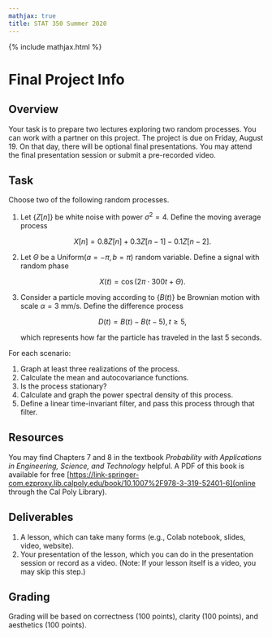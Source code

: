 ```yaml
---
mathjax: true
title: STAT 350 Summer 2020
---
```


{% include mathjax.html %}

# Final Project Info

## Overview

Your task is to prepare two lectures exploring two random processes. You can work with a partner on this project. 
The project is due on Friday, August 19. On that day, there will be optional final presentations. You may attend the 
final presentation session or submit a pre-recorded video.

## Task

Choose two of the following random processes.

1. Let $\{ Z[n] \}$ be white noise with power $\sigma^2 = 4$. Define the moving average process

    $$ X[n] = 0.8 Z[n] + 0.3 Z[n-1] - 0.1 Z[n-2]. $$

2. Let $\Theta$ be a $\text{Uniform}(a=-\pi, b=\pi)$ random variable. Define a signal with random phase

    $$ X(t) = \cos(2\pi \cdot 300 t + \Theta). $$

3. Consider a particle moving according to $\{ B(t) \}$ be Brownian motion with scale $\alpha = 3$ mm/s. Define the difference process 

    $$ D(t) = B(t) - B(t - 5), t \geq 5, $$

    which represents how far the particle has traveled in the last 5 seconds.
    
For each scenario:

1. Graph at least three realizations of the process.
2. Calculate the mean and autocovariance functions. 
3. Is the process stationary?
4. Calculate and graph the power spectral density of this process.
5. Define a linear time-invariant filter, and pass this process through that filter.

## Resources

You may find Chapters 7 and 8 in the textbook _Probability with Applications in Engineering, Science, and Technology_ helpful. 
A PDF of this book is available for free 
[https://link-springer-com.ezproxy.lib.calpoly.edu/book/10.1007%2F978-3-319-52401-6](online through the Cal Poly Library).

## Deliverables

1. A lesson, which can take many forms (e.g., Colab notebook, slides, video, website).
2. Your presentation of the lesson, which you can do in the presentation session or record as a video. (Note: If your lesson 
itself is a video, you may skip this step.)

## Grading

Grading will be based on correctness (100 points), clarity (100 points), and aesthetics (100 points).

